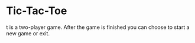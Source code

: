 # Tic-Tac-Toe
t is a two-player game. After the game is finished you can choose to start a new game or exit.
